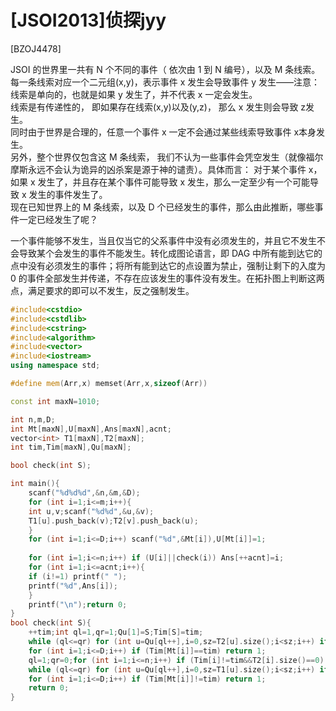 # [JSOI2013]侦探jyy
[BZOJ4478]

JSOI 的世界里一共有 N 个不同的事件（ 依次由 1 到 N 编号），以及 M 条线索。  
每一条线索对应一个二元组(x,y)，表示事件 x 发生会导致事件 y 发生——注意： 线索是单向的，也就是如果 y 发生了，并不代表 x 一定会发生。  
线索是有传递性的， 即如果存在线索(x,y)以及(y,z)， 那么 x 发生则会导致 z发生。  
同时由于世界是合理的，任意一个事件 x 一定不会通过某些线索导致事件 x本身发生。  
另外，整个世界仅包含这 M 条线索， 我们不认为一些事件会凭空发生（就像福尔摩斯永远不会认为诡异的凶杀案是源于神的谴责）。具体而言： 对于某个事件 x， 如果 x 发生了，并且存在某个事件可能导致 x 发生，那么一定至少有一个可能导致 x 发生的事件发生了。  
现在已知世界上的 M 条线索，以及 D 个已经发生的事件，那么由此推断，哪些事件一定已经发生了呢？

一个事件能够不发生，当且仅当它的父系事件中没有必须发生的，并且它不发生不会导致某个会发生的事件不能发生。转化成图论语言，即 DAG 中所有能到达它的点中没有必须发生的事件；将所有能到达它的点设置为禁止，强制让剩下的入度为 0 的事件全部发生并传递，不存在应该发生的事件没有发生。在拓扑图上判断这两点，满足要求的即可以不发生，反之强制发生。

```cpp
#include<cstdio>
#include<cstdlib>
#include<cstring>
#include<algorithm>
#include<vector>
#include<iostream>
using namespace std;

#define mem(Arr,x) memset(Arr,x,sizeof(Arr))

const int maxN=1010;

int n,m,D;
int Mt[maxN],U[maxN],Ans[maxN],acnt;
vector<int> T1[maxN],T2[maxN];
int tim,Tim[maxN],Qu[maxN];

bool check(int S);

int main(){
    scanf("%d%d%d",&n,&m,&D);
    for (int i=1;i<=m;i++){
	int u,v;scanf("%d%d",&u,&v);
	T1[u].push_back(v);T2[v].push_back(u);
    }
    for (int i=1;i<=D;i++) scanf("%d",&Mt[i]),U[Mt[i]]=1;
    
    for (int i=1;i<=n;i++) if (U[i]||check(i)) Ans[++acnt]=i;
    for (int i=1;i<=acnt;i++){
	if (i!=1) printf(" ");
	printf("%d",Ans[i]);
    }
    printf("\n");return 0;
}
bool check(int S){
    ++tim;int ql=1,qr=1;Qu[1]=S;Tim[S]=tim;
    while (ql<=qr) for (int u=Qu[ql++],i=0,sz=T2[u].size();i<sz;i++) if (Tim[T2[u][i]]!=tim) Tim[T2[u][i]]=tim,Qu[++qr]=T2[u][i];
    for (int i=1;i<=D;i++) if (Tim[Mt[i]]==tim) return 1;
    ql=1;qr=0;for (int i=1;i<=n;i++) if (Tim[i]!=tim&&T2[i].size()==0) Tim[Qu[++qr]=i]=tim;
    while (ql<=qr) for (int u=Qu[ql++],i=0,sz=T1[u].size();i<sz;i++) if (Tim[T1[u][i]]!=tim) Tim[T1[u][i]]=tim,Qu[++qr]=T1[u][i];
    for (int i=1;i<=D;i++) if (Tim[Mt[i]]!=tim) return 1;
    return 0;
}
```